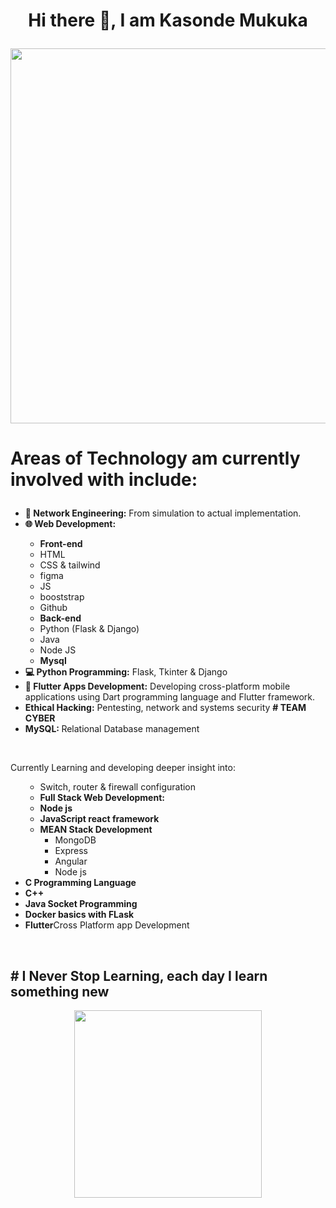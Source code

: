 <h1><p align="center">Hi there 👋, I am Kasonde Mukuka</p> </h1> 
<div align="center">
<img src="https://github.com/Anmol-Baranwal/Cool-GIFs-For-GitHub/assets/74038190/80728820-e06b-4f96-9c9e-9df46f0cc0a5" width="600">
</div>
<h1> <p align="left">Areas of Technology am currently involved with include:</p> </h1>
<ul>
  <li><strong>🤖 Network Engineering:</strong> From simulation to actual implementation.</li>
  <li><strong>🌐 Web Development:</strong></li>
  <ul>
    <strong><li>Front-end</li></strong>
    <li>HTML</li>
    <li>CSS & tailwind</li>
    <li>figma</li>
    <li>JS</li>
    <li>booststrap</li>
    <li>Github</li>
    <strong><li>Back-end</li></strong>
    <li>Python (Flask & Django) </li>
    <li>Java</li>
    <li>Node JS</li>
    <strong><li>Mysql</li></strong>
  </ul>
  <li><strong>💻 Python Programming:</strong> Flask, Tkinter & Django</li> 
  <li><strong>📱 Flutter Apps Development:</strong> Developing cross-platform mobile applications using Dart programming language and Flutter framework.</li>
  <li><strong>    Ethical Hacking:</strong> Pentesting, network and systems security <strong># TEAM CYBER</strong></li>
  <li><strong>MySQL: </strong>Relational Database management</li>
</ul>
<br>
<p align="left">Currently Learning and developing deeper insight into:</p>
<ul>
  <ul>
    <li>Switch, router & firewall configuration</li>
    <li><strong>Full Stack Web Development:</strong></li>
    <li><strong>Node js</strong></li>
    <li><strong>JavaScript react framework</strong></li>
    <li><strong>MEAN Stack Development</strong>
      <ul>
        <li>MongoDB</li>
        <li>Express</li>
        <li>Angular</li>
        <li>Node js</li>
      </ul>
    </li>
    </ul>
  <li><strong>C Programming Language</strong></li>
  <li><strong>C++ </strong></li>
  <li><strong>Java Socket Programming</strong></li>
  <li><strong>Docker basics with FLask</strong></li>
  <li><strong>Flutter</strong>Cross Platform app Development</li>
</ul>
<br>
<h2># I Never Stop Learning, each day I learn something new</h2>
<div align="center">
<img src="https://user-images.githubusercontent.com/74038190/235224431-e8c8c12e-6826-47f1-89fb-2ddad83b3abf.gif" width="300">
</div>
